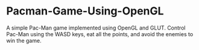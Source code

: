 # Pacman-Game-Using-OpenGL
A simple Pac-Man game implemented using OpenGL and GLUT. Control Pac-Man using the WASD keys, eat all the points, and avoid the enemies to win the game.
